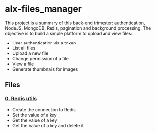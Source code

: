 # alx-files_manager
This project is a summary of this back-end trimester: authentication, NodeJS, MongoDB, Redis, pagination and background processing.  The objective is to build a simple platform to upload and view files: 

* User authentication via a token
* List all files
* Upload a new file
* Change permission of a file
* View a file
* Generate thumbnails for images

## Files

### [0. Redis utils](./utils/redis.js)
* Create the connection to Redis
* Set the value of a key
* Get the value of a key
* Get the value of a key and delete it
